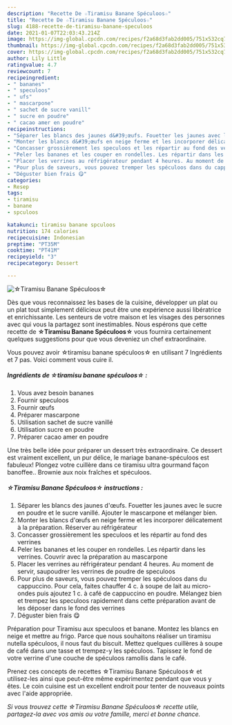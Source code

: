 ```yaml
---
description: "Recette De ☆Tiramisu Banane Spéculoos☆"
title: "Recette De ☆Tiramisu Banane Spéculoos☆"
slug: 4188-recette-de-tiramisu-banane-speculoos
date: 2021-01-07T22:03:43.214Z
image: https://img-global.cpcdn.com/recipes/f2a68d3fab2dd005/751x532cq70/☆tiramisu-banane-speculoos☆-photo-principale-de-la-recette.jpg
thumbnail: https://img-global.cpcdn.com/recipes/f2a68d3fab2dd005/751x532cq70/☆tiramisu-banane-speculoos☆-photo-principale-de-la-recette.jpg
cover: https://img-global.cpcdn.com/recipes/f2a68d3fab2dd005/751x532cq70/☆tiramisu-banane-speculoos☆-photo-principale-de-la-recette.jpg
author: Lily Little
ratingvalue: 4.7
reviewcount: 7
recipeingredient:
- " bananes"
- " speculoos"
- " ufs"
- " mascarpone"
- " sachet de sucre vanill"
- " sucre en poudre"
- " cacao amer en poudre"
recipeinstructions:
- "Séparer les blancs des jaunes d&#39;œufs. Fouetter les jaunes avec le sucre en poudre et le sucre vanillé. Ajouter le mascarpone et mélanger bien."
- "Monter les blancs d&#39;œufs en neige ferme et les incorporer délicatement à la préparation. Réserver au réfrigérateur"
- "Concasser grossièrement les speculoos et les répartir au fond des verrines"
- "Peler les bananes et les couper en rondelles. Les répartir dans les verrines. Couvrir avec la préparation au mascarpone"
- "Placer les verrines au réfrigérateur pendant 4 heures. Au moment de servir, saupoudrer les verrines de poudre de speculoos"
- "Pour plus de saveurs, vous pouvez tremper les spéculoos dans du cappuccino. Pour cela, faites chauffer 4 c. à soupe de lait au micro-ondes puis ajoutez 1 c. à café de cappuccino en poudre. Mélangez bien et trempez les speculoos rapidement dans cette préparation avant de les déposer dans le fond des verrines"
- "Déguster bien frais 😋"
categories:
- Resep
tags:
- tiramisu
- banane
- spculoos

katakunci: tiramisu banane spculoos 
nutrition: 174 calories
recipecuisine: Indonesian
preptime: "PT35M"
cooktime: "PT41M"
recipeyield: "3"
recipecategory: Dessert

---
```



![☆Tiramisu Banane Spéculoos☆](https://img-global.cpcdn.com/recipes/f2a68d3fab2dd005/751x532cq70/☆tiramisu-banane-speculoos☆-photo-principale-de-la-recette.jpg)

Dès que vous reconnaissez les bases de la cuisine, développer un plat ou un plat tout simplement délicieux peut être une expérience aussi libératrice et enrichissante. Les senteurs de votre maison et les visages des personnes avec qui vous la partagez sont inestimables. Nous espérons que cette recette de <strong> ☆Tiramisu Banane Spéculoos☆ </strong> vous fournira certainement quelques suggestions pour que vous deveniez un chef extraordinaire.

<!--inarticleads1-->

Vous pouvez avoir ☆tiramisu banane spéculoos☆ en utilisant 7 Ingrédients et 7 pas. Voici comment vous cuire il.

##### Ingrédients de ☆tiramisu banane spéculoos☆ :

1. Vous avez besoin  bananes
1. Fournir  speculoos
1. Fournir  œufs
1. Préparer  mascarpone
1. Utilisation  sachet de sucre vanillé
1. Utilisation  sucre en poudre
1. Préparer  cacao amer en poudre


Une très belle idée pour préparer un dessert très extraordinaire. Ce dessert est vraiment excellent, un pur délice, le mariage banane-spéculoos est fabuleux! Plongez votre cuillère dans ce tiramisu ultra gourmand façon banoffee.. Brownie aux noix fraîches et spéculoos. 

<!--inarticleads2-->

##### ☆Tiramisu Banane Spéculoos☆ instructions :

1. Séparer les blancs des jaunes d&#39;œufs. Fouetter les jaunes avec le sucre en poudre et le sucre vanillé. Ajouter le mascarpone et mélanger bien.
1. Monter les blancs d&#39;œufs en neige ferme et les incorporer délicatement à la préparation. Réserver au réfrigérateur
1. Concasser grossièrement les speculoos et les répartir au fond des verrines
1. Peler les bananes et les couper en rondelles. Les répartir dans les verrines. Couvrir avec la préparation au mascarpone
1. Placer les verrines au réfrigérateur pendant 4 heures. Au moment de servir, saupoudrer les verrines de poudre de speculoos
1. Pour plus de saveurs, vous pouvez tremper les spéculoos dans du cappuccino. Pour cela, faites chauffer 4 c. à soupe de lait au micro-ondes puis ajoutez 1 c. à café de cappuccino en poudre. Mélangez bien et trempez les speculoos rapidement dans cette préparation avant de les déposer dans le fond des verrines
1. Déguster bien frais 😋


Préparation pour Tiramisu aux speculoos et banane. Montez les blancs en neige et mettre au frigo. Parce que nous souhaitons réaliser un tiramisu nutella spéculoos, il nous faut du biscuit. Mettez quelques cuillères à soupe de café dans une tasse et trempez-y les spéculoos. Tapissez le fond de votre verrine d&#39;une couche de spéculoos ramollis dans le café. 

<!--inarticleads1-->

<p>
Prenez ces concepts de recettes ☆Tiramisu Banane Spéculoos☆ et utilisez-les ainsi que peut-être même expérimentez pendant que vous y êtes. Le coin cuisine est un excellent endroit pour tenter de nouveaux points avec l'aide appropriée.
</p>

<p>
<i>Si vous trouvez cette ☆Tiramisu Banane Spéculoos☆ recette utile, partagez-la avec vos amis ou votre famille, merci et bonne chance.</i>
</p>
